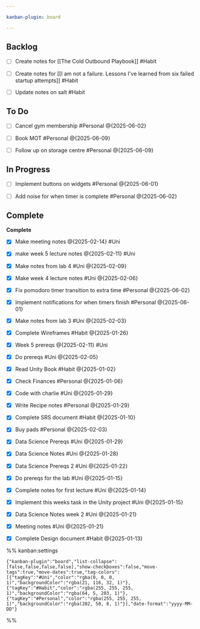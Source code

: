 ```yaml
---

kanban-plugin: board

---
```


## Backlog

- [ ] Create notes for [[The Cold Outbound Playbook]] #Habit
- [ ] Create notes for [[I am not a failure. Lessons I've learned from six failed startup attempts]] #Habit
- [ ] Update notes on salt #Habit


## To Do

- [ ] Cancel gym membership #Personal @{2025-06-02}
- [ ] Book MOT #Personal @{2025-06-09}
- [ ] Follow up on storage centre #Personal @{2025-06-09}


## In Progress

- [ ] Implement buttons on widgets #Personal @{2025-06-01}
- [ ] Add noise for when timer is complete #Personal @{2025-06-02}


## Complete

**Complete**
- [x] Make meeting notes @{2025-02-14} #Uni
- [x] make week 5 lecture notes @{2025-02-11} #Uni
- [x] Make notes from lab 4 #Uni @{2025-02-09}
- [x] Make week 4 lecture notes #Uni @{2025-02-06}
- [x] Fix pomodoro timer transition to extra time #Personal @{2025-06-02}
- [x] Implement notifications for when timers finish #Personal @{2025-06-01}
- [x] Make notes from lab 3 #Uni @{2025-02-03}
- [x] Complete Wireframes #Habit @{2025-01-26}
- [x] Week 5 prereqs @{2025-02-11} #Uni
- [x] Do prereqs #Uni @{2025-02-05}
- [x] Read Unity Book #Habit
	@{2025-01-02}
- [x] Check Finances #Personal @{2025-01-06}
- [x] Code with charlie #Uni @{2025-01-29}
- [x] Write Recipe notes #Personal @{2025-01-29}
- [x] Complete SRS document #Habit @{2025-01-10}
- [x] Buy pads #Personal @{2025-02-03}
- [x] Data Science Prereqs #Uni @{2025-01-29}
- [x] Data Science Notes #Uni @{2025-01-28}
- [x] Data Science Prereqs 2 #Uni @{2025-01-22}
- [x] Do prereqs for the lab #Uni @{2025-01-15}
- [x] Complete notes for first lecture #Uni @{2025-01-14}
- [x] Implement this weeks task in the Unity project #Uni @{2025-01-15}
- [x] Data Science Notes week 2 #Uni @{2025-01-21}
- [x] Meeting notes #Uni @{2025-01-21}
- [x] Complete Design document #Habit @{2025-01-13}




%% kanban:settings
```
{"kanban-plugin":"board","list-collapse":[false,false,false,false],"show-checkboxes":false,"move-tags":true,"move-dates":true,"tag-colors":[{"tagKey":"#Uni","color":"rgba(0, 0, 0, 1)","backgroundColor":"rgba(21, 116, 32, 1)"},{"tagKey":"#Habit","color":"rgba(255, 255, 255, 1)","backgroundColor":"rgba(64, 5, 203, 1)"},{"tagKey":"#Personal","color":"rgba(255, 255, 255, 1)","backgroundColor":"rgba(202, 50, 8, 1)"}],"date-format":"yyyy-MM-DD"}
```
%%